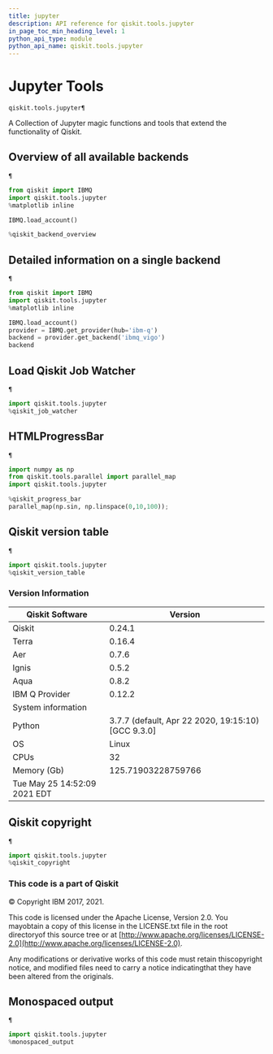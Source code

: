 ```yaml
---
title: jupyter
description: API reference for qiskit.tools.jupyter
in_page_toc_min_heading_level: 1
python_api_type: module
python_api_name: qiskit.tools.jupyter
---
```


<span id="module-qiskit.tools.jupyter" />

<span id="qiskit-tools-jupyter" />

<span id="jupyter-tools-qiskit-tools-jupyter" />

# Jupyter Tools

<span id="module-qiskit.tools.jupyter" />

`qiskit.tools.jupyter¶`

A Collection of Jupyter magic functions and tools that extend the functionality of Qiskit.

## Overview of all available backends

<span id="module-qiskit.tools.jupyter" />

`¶`

```python
from qiskit import IBMQ
import qiskit.tools.jupyter
%matplotlib inline

IBMQ.load_account()

%qiskit_backend_overview
```

## Detailed information on a single backend

<span id="module-qiskit.tools.jupyter" />

`¶`

```python
from qiskit import IBMQ
import qiskit.tools.jupyter
%matplotlib inline

IBMQ.load_account()
provider = IBMQ.get_provider(hub='ibm-q')
backend = provider.get_backend('ibmq_vigo')
backend
```

## Load Qiskit Job Watcher

<span id="module-qiskit.tools.jupyter" />

`¶`

```python
import qiskit.tools.jupyter
%qiskit_job_watcher
```

## HTMLProgressBar

<span id="module-qiskit.tools.jupyter" />

`¶`

```python
import numpy as np
from qiskit.tools.parallel import parallel_map
import qiskit.tools.jupyter

%qiskit_progress_bar
parallel_map(np.sin, np.linspace(0,10,100));
```

## Qiskit version table

<span id="module-qiskit.tools.jupyter" />

`¶`

```python
import qiskit.tools.jupyter
%qiskit_version_table
```

### Version Information

| Qiskit Software              | Version                                             |
| ---------------------------- | --------------------------------------------------- |
| Qiskit                       | 0.24.1                                              |
| Terra                        | 0.16.4                                              |
| Aer                          | 0.7.6                                               |
| Ignis                        | 0.5.2                                               |
| Aqua                         | 0.8.2                                               |
| IBM Q Provider               | 0.12.2                                              |
| System information           |                                                     |
| Python                       | 3.7.7 (default, Apr 22 2020, 19:15:10) \[GCC 9.3.0] |
| OS                           | Linux                                               |
| CPUs                         | 32                                                  |
| Memory (Gb)                  | 125.71903228759766                                  |
| Tue May 25 14:52:09 2021 EDT |                                                     |

## Qiskit copyright

<span id="module-qiskit.tools.jupyter" />

`¶`

```python
import qiskit.tools.jupyter
%qiskit_copyright
```

### This code is a part of Qiskit

© Copyright IBM 2017, 2021.

This code is licensed under the Apache License, Version 2.0. You mayobtain a copy of this license in the LICENSE.txt file in the root directoryof this source tree or at [http://www.apache.org/licenses/LICENSE-2.0](http://www.apache.org/licenses/LICENSE-2.0).

Any modifications or derivative works of this code must retain thiscopyright notice, and modified files need to carry a notice indicatingthat they have been altered from the originals.

## Monospaced output

<span id="module-qiskit.tools.jupyter" />

`¶`

```python
import qiskit.tools.jupyter
%monospaced_output
```

